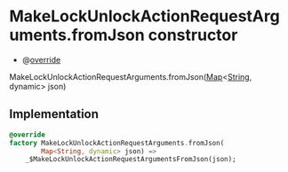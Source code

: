 


# MakeLockUnlockActionRequestArguments.fromJson constructor






- @[override](https://api.dart.dev/stable/2.12.3/dart-core/override-constant.html)

MakeLockUnlockActionRequestArguments.fromJson([Map](https://api.dart.dev/stable/2.12.3/dart-core/Map-class.html)&lt;[String](https://api.dart.dev/stable/2.12.3/dart-core/String-class.html), dynamic> json)





## Implementation

```dart
@override
factory MakeLockUnlockActionRequestArguments.fromJson(
        Map<String, dynamic> json) =>
    _$MakeLockUnlockActionRequestArgumentsFromJson(json);
```







